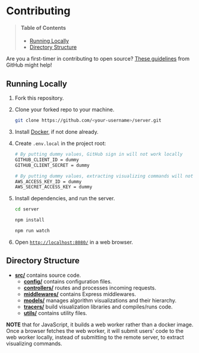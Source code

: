 # Contributing

> #### Table of Contents
> - [Running Locally](#running-locally)
> - [Directory Structure](#directory-structure)

Are you a first-timer in contributing to open source? [These guidelines](https://opensource.guide/how-to-contribute/#how-to-submit-a-contribution) from GitHub might help!

## Running Locally

1. Fork this repository.

2. Clone your forked repo to your machine.

    ```bash
    git clone https://github.com/<your-username>/server.git    
    ```

3. Install [Docker](https://docs.docker.com/install/), if not done already.

4. Create `.env.local` in the project root:
    ```bash
    # By putting dummy values, GitHub sign in will not work locally
    GITHUB_CLIENT_ID = dummy
    GITHUB_CLIENT_SECRET = dummy

    # By putting dummy values, extracting visualizing commands will not work locally (except for JavaScript).
    AWS_ACCESS_KEY_ID = dummy
    AWS_SECRET_ACCESS_KEY = dummy
    ```

5. Install dependencies, and run the server.

    ```bash
    cd server

    npm install
    
    npm run watch
    ```
    
6. Open [`http://localhost:8080/`](http://localhost:8080/) in a web browser.

## Directory Structure

- [**src/**](src) contains source code. 
    - [**config/**](src/config) contains configuration files.
    - [**controllers/**](src/controllers) routes and processes incoming requests.
    - [**middlewares/**](src/middlewares) contains Express middlewares.
    - [**models/**](src/models) manages algorithm visualizations and their hierarchy.
    - [**tracers/**](src/tracers) build visualization libraries and compiles/runs code.
    - [**utils/**](src/utils) contains utility files.

**NOTE** that for JavaScript, it builds a web worker rather than a docker image. Once a browser fetches the web worker, it will submit users' code to the web worker locally, instead of submitting to the remote server, to extract visualizing commands.
